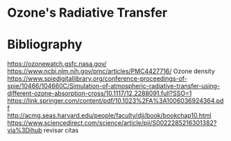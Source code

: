 # Ozone's Radiative Transfer

# Bibliography
https://ozonewatch.gsfc.nasa.gov/ <br>
https://www.ncbi.nlm.nih.gov/pmc/articles/PMC4427716/ Ozone density<br>
https://www.spiedigitallibrary.org/conference-proceedings-of-spie/10466/104660C/Simulation-of-atmospheric-radiative-transfer-using-different-ozone-absorption-cross/10.1117/12.2288091.full?SSO=1 <br>
https://link.springer.com/content/pdf/10.1023%2FA%3A1006036924364.pdf <br>
http://acmg.seas.harvard.edu/people/faculty/djj/book/bookchap10.html <br>
https://www.sciencedirect.com/science/article/pii/S0022285216301382?via%3Dihub revisar citas <br>
